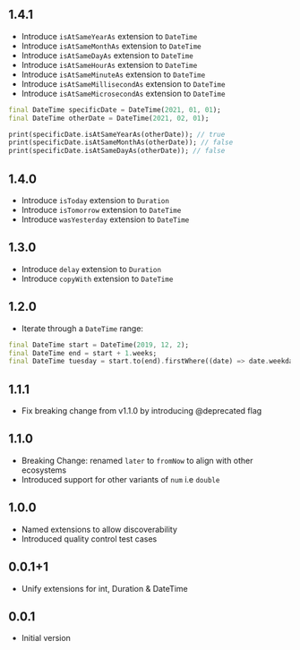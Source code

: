 ## 1.4.1

- Introduce `isAtSameYearAs` extension to `DateTime`
- Introduce `isAtSameMonthAs` extension to `DateTime`
- Introduce `isAtSameDayAs` extension to `DateTime`
- Introduce `isAtSameHourAs` extension to `DateTime`
- Introduce `isAtSameMinuteAs` extension to `DateTime`
- Introduce `isAtSameMillisecondAs` extension to `DateTime`
- Introduce `isAtSameMicrosecondAs` extension to `DateTime`

```dart
final DateTime specificDate = DateTime(2021, 01, 01);
final DateTime otherDate = DateTime(2021, 02, 01);

print(specificDate.isAtSameYearAs(otherDate)); // true
print(specificDate.isAtSameMonthAs(otherDate)); // false
print(specificDate.isAtSameDayAs(otherDate)); // false
```

## 1.4.0

- Introduce `isToday` extension to `Duration`
- Introduce `isTomorrow` extension to `DateTime`
- Introduce `wasYesterday` extension to `DateTime`

## 1.3.0

- Introduce `delay` extension to `Duration`
- Introduce `copyWith` extension to `DateTime`

## 1.2.0

- Iterate through a `DateTime` range:

```dart
final DateTime start = DateTime(2019, 12, 2);
final DateTime end = start + 1.weeks;
final DateTime tuesday = start.to(end).firstWhere((date) => date.weekday == DateTime.tuesday);
```

## 1.1.1

- Fix breaking change from v1.1.0 by introducing @deprecated flag

## 1.1.0

- Breaking Change: renamed `later` to `fromNow` to align with other ecosystems
- Introduced support for other variants of `num` i.e `double`

## 1.0.0

- Named extensions to allow discoverability
- Introduced quality control test cases

## 0.0.1+1

- Unify extensions for int, Duration & DateTime

## 0.0.1

- Initial version
